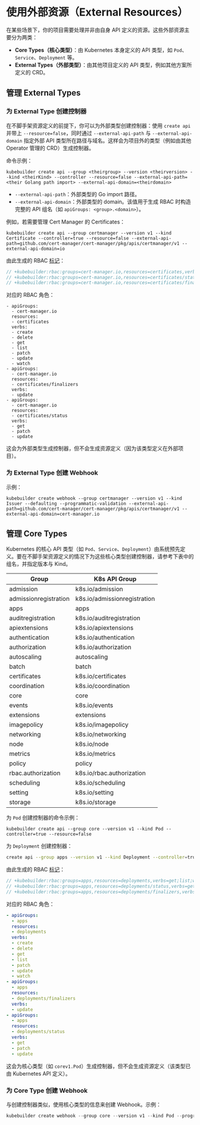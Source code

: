 # 使用外部资源（External Resources）

在某些场景下，你的项目需要处理并非由自身 API 定义的资源。这些外部资源主要分为两类：

- **Core Types（核心类型）**：由 Kubernetes 本身定义的 API 类型，如 `Pod`、`Service`、`Deployment` 等。
- **External Types（外部类型）**：由其他项目定义的 API 类型，例如其他方案所定义的 CRD。

## 管理 External Types

### 为 External Type 创建控制器

在不脚手架资源定义的前提下，你可以为外部类型创建控制器：使用 `create api` 并带上 `--resource=false`，同时通过 `--external-api-path` 与 `--external-api-domain` 指定外部 API 类型所在路径与域名。这样会为项目外的类型（例如由其他 Operator 管理的 CRD）生成控制器。

命令示例：

```shell
kubebuilder create api --group <theirgroup> --version <theirversion> --kind <theirKind> --controller --resource=false --external-api-path=<their Golang path import> --external-api-domain=<theirdomain>
```

- `--external-api-path`：外部类型的 Go import 路径。
- `--external-api-domain`：外部类型的 domain。该值用于生成 RBAC 时构造完整的 API 组名（如 `apiGroups: <group>.<domain>`）。

例如，若需要管理 Cert Manager 的 Certificates：

```shell
kubebuilder create api --group certmanager --version v1 --kind Certificate --controller=true --resource=false --external-api-path=github.com/cert-manager/cert-manager/pkg/apis/certmanager/v1 --external-api-domain=io
```

由此生成的 RBAC [标记][markers-rbac]：

```go
// +kubebuilder:rbac:groups=cert-manager.io,resources=certificates,verbs=get;list;watch;create;update;patch;delete
// +kubebuilder:rbac:groups=cert-manager.io,resources=certificates/status,verbs=get;update;patch
// +kubebuilder:rbac:groups=cert-manager.io,resources=certificates/finalizers,verbs=update
```

对应的 RBAC 角色：

```ymal
- apiGroups:
  - cert-manager.io
  resources:
  - certificates
  verbs:
  - create
  - delete
  - get
  - list
  - patch
  - update
  - watch
- apiGroups:
  - cert-manager.io
  resources:
  - certificates/finalizers
  verbs:
  - update
- apiGroups:
  - cert-manager.io
  resources:
  - certificates/status
  verbs:
  - get
  - patch
  - update
```

这会为外部类型生成控制器，但不会生成资源定义（因为该类型定义在外部项目）。

### 为 External Type 创建 Webhook

示例：

```shell
kubebuilder create webhook --group certmanager --version v1 --kind Issuer --defaulting --programmatic-validation --external-api-path=github.com/cert-manager/cert-manager/pkg/apis/certmanager/v1 --external-api-domain=cert-manager.io
```

## 管理 Core Types

Kubernetes 的核心 API 类型（如 `Pod`、`Service`、`Deployment`）由系统预先定义。要在不脚手架资源定义的情况下为这些核心类型创建控制器，请参考下表中的组名，并指定版本与 Kind。

| Group                    | K8s API Group            |
|---------------------------|------------------------------------|
| admission                 | k8s.io/admission                  |
| admissionregistration      | k8s.io/admissionregistration      |
| apps                      | apps                              |
| auditregistration          | k8s.io/auditregistration          |
| apiextensions              | k8s.io/apiextensions              |
| authentication             | k8s.io/authentication             |
| authorization              | k8s.io/authorization              |
| autoscaling                | autoscaling                       |
| batch                     | batch                             |
| certificates               | k8s.io/certificates               |
| coordination               | k8s.io/coordination               |
| core                      | core                              |
| events                    | k8s.io/events                     |
| extensions                | extensions                        |
| imagepolicy               | k8s.io/imagepolicy                |
| networking                | k8s.io/networking                 |
| node                      | k8s.io/node                       |
| metrics                   | k8s.io/metrics                    |
| policy                    | policy                            |
| rbac.authorization        | k8s.io/rbac.authorization         |
| scheduling                | k8s.io/scheduling                 |
| setting                   | k8s.io/setting                    |
| storage                   | k8s.io/storage                    |

为 `Pod` 创建控制器的命令示例：

```shell
kubebuilder create api --group core --version v1 --kind Pod --controller=true --resource=false
```

为 `Deployment` 创建控制器：

```sh
create api --group apps --version v1 --kind Deployment --controller=true --resource=false
```

由此生成的 RBAC [标记][markers-rbac]：

```go
// +kubebuilder:rbac:groups=apps,resources=deployments,verbs=get;list;watch;create;update;patch;delete
// +kubebuilder:rbac:groups=apps,resources=deployments/status,verbs=get;update;patch
// +kubebuilder:rbac:groups=apps,resources=deployments/finalizers,verbs=update
```

对应的 RBAC 角色：

```yaml
- apiGroups:
  - apps
  resources:
  - deployments
  verbs:
  - create
  - delete
  - get
  - list
  - patch
  - update
  - watch
- apiGroups:
  - apps
  resources:
  - deployments/finalizers
  verbs:
  - update
- apiGroups:
  - apps
  resources:
  - deployments/status
  verbs:
  - get
  - patch
  - update
```

这会为核心类型（如 `corev1.Pod`）生成控制器，但不会生成资源定义（该类型已由 Kubernetes API 定义）。

### 为 Core Type 创建 Webhook

与创建控制器类似，使用核心类型的信息来创建 Webhook。示例：

```go
kubebuilder create webhook --group core --version v1 --kind Pod --programmatic-validation
```
[markers-rbac]: ./markers/rbac.md
